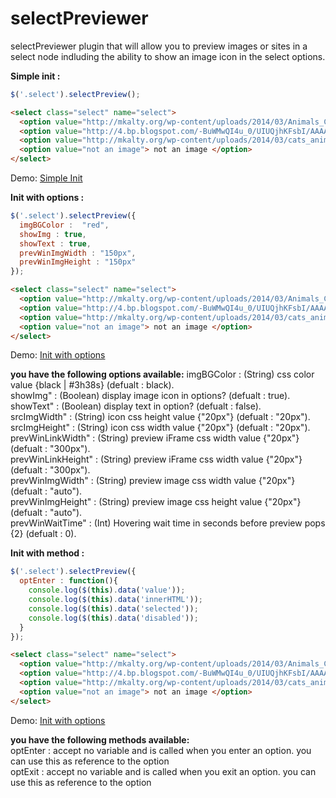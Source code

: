 selectPreviewer
===============

selectPreviewer plugin that will allow you to preview images or sites in a select node indluding the ability to show an image icon in the select options.



<strong>Simple init : </strong>
```javascript
$('.select').selectPreview();
```

```html
<select class="select" name="select">
  <option value="http://mkalty.org/wp-content/uploads/2014/03/Animals_Cats_Small_cat_005241_.jpg"> Nice cat</option>
  <option value="http://4.bp.blogspot.com/-BuWMwQI4u_0/UIUQjhKFsbI/AAAAAAAAHnw/bvGi3VE2bLo/s640/cats_animals_desktop_2560x1600_hd-wallpaper-749539.jpeg"> Nice cat2</option>
  <option value="http://mkalty.org/wp-content/uploads/2014/03/cats_animals_kittens_cat_kitten_cute_desktop_1680x1050_hd-wallpaper-753974.jpeg"> Nice cat3</option>
  <option value="not an image"> not an image </option>
</select>
```
Demo: <a href="http://jsfiddle.net/JYtc6/">Simple Init</a><br>


<strong>Init with options :</strong>
```javascript
$('.select').selectPreview({
  imgBGColor :  "red",
  showImg : true,
  showText : true,
  prevWinImgWidth : "150px",
  prevWinImgHeight : "150px"
});
```
```html
<select class="select" name="select">
  <option value="http://mkalty.org/wp-content/uploads/2014/03/Animals_Cats_Small_cat_005241_.jpg"> Nice cat</option>
  <option value="http://4.bp.blogspot.com/-BuWMwQI4u_0/UIUQjhKFsbI/AAAAAAAAHnw/bvGi3VE2bLo/s640/cats_animals_desktop_2560x1600_hd-wallpaper-749539.jpeg"> Nice cat2</option>
  <option value="http://mkalty.org/wp-content/uploads/2014/03/cats_animals_kittens_cat_kitten_cute_desktop_1680x1050_hd-wallpaper-753974.jpeg"> Nice cat3</option>
  <option value="not an image"> not an image </option>
</select>
```
Demo: <a href="http://jsfiddle.net/JYtc6/3/">Init with options</a><br>

<strong>you have the following options available:</strong>
imgBGColor : (String) css color value {black | #3h38s} (defualt : black).<br>
showImg" :  (Boolean) display image icon in options? (defualt : true).<br>
showText" : (Boolean) display text in option? (defualt : false).<br>
srcImgWidth" : (String) icon css height value {"20px"} (defualt : "20px").<br>
srcImgHeight" : (String) icon css width value {"20px"} (defualt : "20px").<br>
prevWinLinkWidth" : (String) preview iFrame css width value {"20px"} (defualt : "300px").<br>
prevWinLinkHeight" : (String) preview iFrame css width value {"20px"} (defualt : "300px").<br>
prevWinImgWidth" : (String) preview image css width value {"20px"} (defualt : "auto").<br>
prevWinImgHeight" : (String) preview image css height value {"20px"} (defualt : "auto").<br>
prevWinWaitTime" : (Int) Hovering wait time in seconds before preview pops {2} (defualt : 0).<br>


<strong>Init with method :</strong><br>
```javascript
$('.select').selectPreview({
  optEnter : function(){
    console.log($(this).data('value'));
    console.log($(this).data('innerHTML'));
    console.log($(this).data('selected'));
    console.log($(this).data('disabled'));
  }
});
```
```html
<select class="select" name="select">
  <option value="http://mkalty.org/wp-content/uploads/2014/03/Animals_Cats_Small_cat_005241_.jpg"> Nice cat</option>
  <option value="http://4.bp.blogspot.com/-BuWMwQI4u_0/UIUQjhKFsbI/AAAAAAAAHnw/bvGi3VE2bLo/s640/cats_animals_desktop_2560x1600_hd-wallpaper-749539.jpeg"> Nice cat2</option>
  <option value="http://mkalty.org/wp-content/uploads/2014/03/cats_animals_kittens_cat_kitten_cute_desktop_1680x1050_hd-wallpaper-753974.jpeg"> Nice cat3</option>
  <option value="not an image"> not an image </option>
</select>
```
Demo: <a href="http://jsfiddle.net/JYtc6/2/">Init with options</a><br>

<strong>you have the following methods available:</strong><br>
optEnter : accept no variable and is called when you enter an option. you can use this as reference to the option<br>
optExit : accept no variable and is called when you exit an option. you can use this as reference to the option<br>
                    
                    
                    
